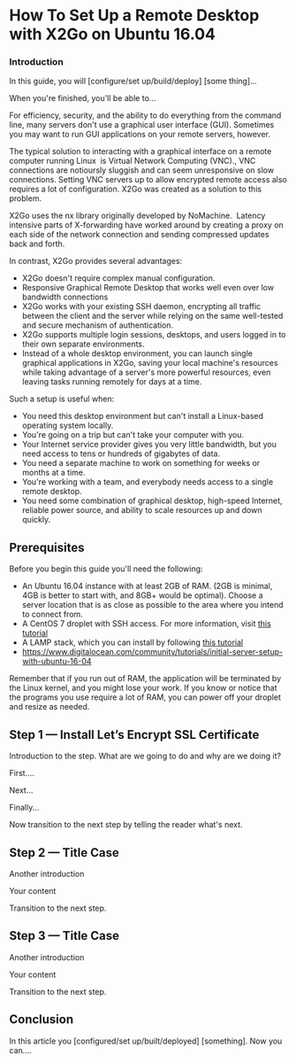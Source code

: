 # How To Set Up a Remote Desktop with X2Go on Ubuntu 16.04

### Introduction

In this guide, you will [configure/set up/build/deploy] [some thing]...

When you're finished, you'll be able to...

For efficiency, security, and the ability to do everything from the command line, many servers don't use a graphical user interface (GUI).
Sometimes you may want to run GUI applications on your remote servers, however.

The typical solution to interacting with a graphical interface on a remote computer running Linux  is Virtual Network Computing (VNC)., VNC connections are notioursly sluggish and can seem unresponsive on slow connections. Setting VNC servers up to allow encrypted remote access also requires a lot of configuration. X2Go was created as a solution to this problem.

X2Go uses the nx library originally developed by NoMachine. 
Latency intensive parts of X-forwarding have worked around by creating a proxy on each side of the network connection and sending compressed updates back and forth.

In contrast, X2Go provides several advantages:
- X2Go doesn't require complex manual configuration.
- Responsive Graphical Remote Desktop that works well even over low bandwidth connections
- X2Go works with your existing SSH daemon, encrypting all traffic between the client and the server while relying on the same well-tested and secure mechanism of authentication.
- X2Go supports multiple login sessions, desktops, and users logged in to their own separate environments.
- Instead of a whole desktop environment, you can launch single graphical applications in X2Go, saving your local machine's resources while taking advantage of a server's more powerful resources, even leaving tasks running remotely for days at a time.

Such a setup is useful when:

- You need this desktop environment but can't install a Linux-based operating system locally.
- You're going on a trip but can't take your computer with you.
- Your Internet service provider gives you very little bandwidth, but you need access to tens or hundreds of gigabytes of data.
- You need a separate machine to work on something for weeks or months at a time.
- You're working with a team, and everybody needs access to a single remote desktop.
- You need some combination of graphical desktop, high-speed Internet, reliable power source, and ability to scale resources up and down quickly.


## Prerequisites

Before you begin this guide you'll need the following:

- An Ubuntu 16.04 instance with at least 2GB of RAM. (2GB is minimal, 4GB is better to start with, and 8GB+ would be optimal). Choose a server location that is as close as possible to the area where you intend to connect from.
-   A CentOS 7 droplet with SSH access. For more information, visit [this tutorial](https://www.digitalocean.com/community/tutorials/initial-server-setup-with-centos-7)
-   A LAMP stack, which you can install by following [this tutorial](https://www.digitalocean.com/community/tutorials/how-to-install-linux-apache-mysql-php-lamp-stack-on-centos-7)
- https://www.digitalocean.com/community/tutorials/initial-server-setup-with-ubuntu-16-04

Remember that if you run out of RAM, the application will be terminated by the Linux kernel, and you might lose your work. If you know or notice that the programs you use require a lot of RAM, you can power off your droplet and resize as needed.

## Step 1 — Install Let’s Encrypt SSL Certificate

Introduction to the step. What are we going to do and why are we doing it?

First....

Next...

Finally...

Now transition to the next step by telling the reader what's next.

## Step 2 — Title Case

Another introduction

Your content

Transition to the next step.

## Step 3 — Title Case

Another introduction

Your content

Transition to the next step.

## Conclusion

In this article you [configured/set up/built/deployed] [something]. Now you can....
